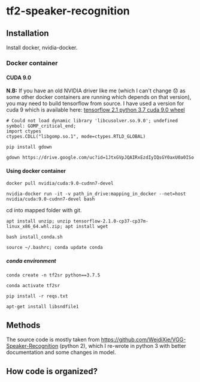 # tf2-speaker-recognition


## Installation

Install docker, nvidia-docker.

### Docker container

#### CUDA 9.0
**N.B:** If you have an old NVIDIA driver like me (which I can't change :disappointed: as some other docker containers are running which depends on that version), you may need to build tensorflow from source. I have used a version for cuda 9 which is available here: [tensorflow 2.1 python 3.7 cuda 9.0 wheel](https://drive.google.com/file/d/1JtxGVpJQAIRxEzdIyIQsGY0axU0a0ISo/view)

```
# Could not load dynamic library 'libcusolver.so.9.0'; undefined symbol: GOMP_critical_end;
import ctypes
ctypes.CDLL("libgomp.so.1", mode=ctypes.RTLD_GLOBAL)
```

`pip install gdown`

`gdown https://drive.google.com/uc?id=1JtxGVpJQAIRxEzdIyIQsGY0axU0a0ISo`

#### Using docker container

`docker pull nvidia/cuda:9.0-cudnn7-devel`

`nvidia-docker run -it -v path_in_drive:mapping_in_docker --net=host nvidia/cuda:9.0-cudnn7-devel bash`

cd into mapped folder with git.

`apt install unzip; unzip tensorflow-2.1.0-cp37-cp37m-linux_x86_64.whl.zip; apt install wget`

`bash install_conda.sh`

`source ~/.bashrc; conda update conda`

##### conda environment

`conda create -n tf2sr python==3.7.5`

`conda activate tf2sr`

`pip install -r reqs.txt`

`apt-get install libsndfile1`
## Methods

The source code is mostly taken from https://github.com/WeidiXie/VGG-Speaker-Recognition (python 2), which I re-wrote in python 3 with better documentation and some changes in model.


## How code is organized?

